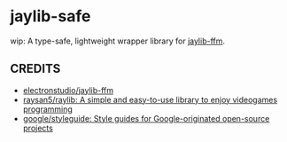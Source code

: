 # jaylib-safe
wip: A type-safe, lightweight wrapper library for [jaylib-ffm](https://github.com/electronstudio/jaylib-ffm).

## CREDITS
- [electronstudio/jaylib-ffm](https://github.com/electronstudio/jaylib-ffm)
- [raysan5/raylib: A simple and easy-to-use library to enjoy videogames programming](https://github.com/raysan5/raylib)
- [google/styleguide: Style guides for Google-originated open-source projects](https://github.com/google/styleguide)
